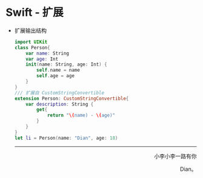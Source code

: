 # 			Swift - 扩展



- 扩展输出结构

  ```swift
  import UIKit
  class Person{
      var name: String
      var age: Int
      init(name: String, age: Int) {
          self.name = name
          self.age = age
      }
  }
  /// 扩展自 CustomStringConvertible
  extension Person: CustomStringConvertible{ 
      var description: String {
          get{
              return "\(name) - \(age)"
          }
      }
  }
  let li = Person(name: "Dian", age: 18)
  ```

  
  
  
  
  
  
  
  
  
  
  
  
  
  
  
  
  ------
  
  <p align="right" color="orange">	小李小李一路有你</p><p align="right" color="orange">	Dian。</p>	
  